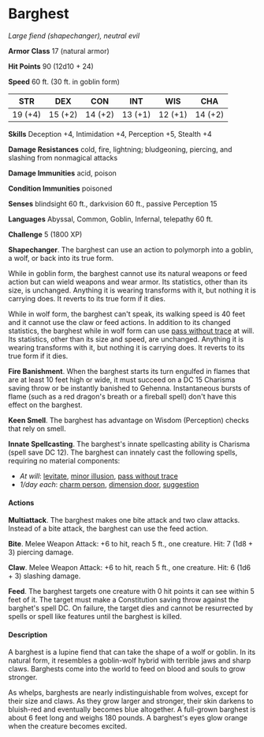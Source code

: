 # Barghest
*Large fiend (shapechanger), neutral evil*

**Armor Class** 17 (natural armor)

**Hit Points** 90 (12d10 + 24)

**Speed** 60 ft. (30 ft. in goblin form)

**STR**|**DEX**|**CON**|**INT**|**WIS**|**CHA**
-------|-------|-------|-------|-------|-------
19 (+4)|15 (+2)|14 (+2)|13 (+1)|12 (+1)|14 (+2)

**Skills** Deception +4, Intimidation +4, Perception +5, Stealth +4

**Damage Resistances** cold, fire, lightning; bludgeoning, piercing, and slashing from nonmagical attacks

**Damage Immunities** acid, poison

**Condition Immunities** poisoned

**Senses** blindsight 60 ft., darkvision 60 ft., passive Perception 15

**Languages** Abyssal, Common, Goblin, Infernal, telepathy 60 ft.

**Challenge** 5 (1800 XP)

**Shapechanger**. The barghest can use an action to polymorph into a goblin, a wolf, or back into its true form.

While in goblin form, the barghest cannot use its natural weapons or feed action but can wield weapons and wear armor. Its statistics, other than its size, is unchanged. Anything it is wearing transforms with it, but nothing it is carrying does. It reverts to its true form if it dies.

While in wolf form, the barghest can't speak, its walking speed is 40 feet and it cannot use the claw or feed actions. In addition to its changed statistics, the barghest while in wolf form can use [pass without trace](/Magic/Spells/pass-without-trace.md) at will. Its statistics, other than its size and speed, are unchanged. Anything it is wearing transforms with it, but nothing it is carrying does. It reverts to its true form if it dies.

**Fire Banishment**. When the barghest starts its turn engulfed in flames that are at least 10 feet high or wide, it must succeed on a DC 15 Charisma saving throw or be instantly banished to Gehenna. Instantaneous bursts of flame (such as a red dragon's breath or a fireball spell) don't have this effect on the barghest.

**Keen Smell**. The barghest has advantage on Wisdom (Perception) checks that rely on smell.

**Innate Spellcasting**. The barghest's innate spellcasting ability is Charisma (spell save DC 12). The barghest can innately cast the following spells, requiring no material components:

* *At will*: [levitate](/Magic/Spells/levitate.md), [minor illusion](/Magic/Spells/minor-illusion.md), [pass without trace](/Magic/Spells/pass-without-trace.md)
* *1/day each*: [charm person](/Magic/Spells/charm-monster.md), [dimension door](/Magic/Spells/dimension-door.md), [suggestion](/Magic/Spells/suggestion.md)

#### Actions
**Multiattack**. The barghest makes one bite attack and two claw attacks. Instead of a bite attack, the barghest can use the feed action.

**Bite**. Melee Weapon Attack: +6 to hit, reach 5 ft., one creature. Hit: 7 (1d8 + 3) piercing damage.

**Claw**. Melee Weapon Attack: +6 to hit, reach 5 ft., one creature. Hit: 6 (1d6 + 3) slashing damage.

**Feed**. The barghest targets one creature with 0 hit points it can see within 5 feet of it. The target must make a Constitution saving throw against the barghet's spell DC. On failure, the target dies and cannot be resurrected by spells or spell like features until the barghest is killed.

#### Description
A barghest is a lupine fiend that can take the shape of a wolf or goblin. In its natural form, it resembles a goblin-wolf hybrid with terrible jaws and sharp claws. Barghests come into the world to feed on blood and souls to grow stronger.

As whelps, barghests are nearly indistinguishable from wolves, except for their size and claws. As they grow larger and stronger, their skin darkens to bluish-red and eventually becomes blue altogether. A full-grown barghest is about 6 feet long and weighs 180 pounds. A barghest's eyes glow orange when the creature becomes excited.
